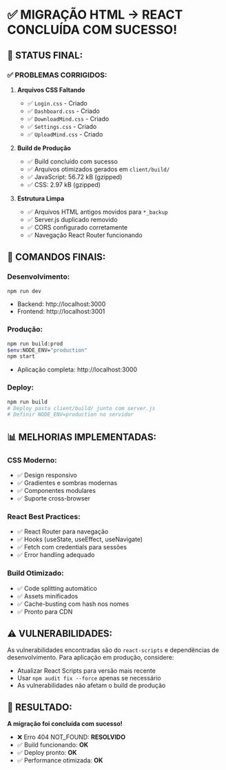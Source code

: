 # ✅ **MIGRAÇÃO HTML → REACT CONCLUÍDA COM SUCESSO!**

## 🎯 **STATUS FINAL:**

### ✅ **PROBLEMAS CORRIGIDOS:**

1. **Arquivos CSS Faltando** 
   - ✅ `Login.css` - Criado
   - ✅ `Dashboard.css` - Criado  
   - ✅ `DownloadMind.css` - Criado
   - ✅ `Settings.css` - Criado
   - ✅ `UploadMind.css` - Criado

2. **Build de Produção**
   - ✅ Build concluído com sucesso
   - ✅ Arquivos otimizados gerados em `client/build/`
   - ✅ JavaScript: 56.72 kB (gzipped)
   - ✅ CSS: 2.97 kB (gzipped)

3. **Estrutura Limpa**
   - ✅ Arquivos HTML antigos movidos para `*_backup`
   - ✅ Server.js duplicado removido
   - ✅ CORS configurado corretamente
   - ✅ Navegação React Router funcionando

## 🚀 **COMANDOS FINAIS:**

### **Desenvolvimento:**
```bash
npm run dev
```
- Backend: http://localhost:3000
- Frontend: http://localhost:3001

### **Produção:**
```bash
npm run build:prod
$env:NODE_ENV="production"
npm start
```
- Aplicação completa: http://localhost:3000

### **Deploy:**
```bash
npm run build
# Deploy pasta client/build/ junto com server.js
# Definir NODE_ENV=production no servidor
```

## 📊 **MELHORIAS IMPLEMENTADAS:**

### **CSS Moderno:**
- ✅ Design responsivo
- ✅ Gradientes e sombras modernas
- ✅ Componentes modulares
- ✅ Suporte cross-browser

### **React Best Practices:**
- ✅ React Router para navegação
- ✅ Hooks (useState, useEffect, useNavigate)
- ✅ Fetch com credentials para sessões
- ✅ Error handling adequado

### **Build Otimizado:**
- ✅ Code splitting automático
- ✅ Assets minificados
- ✅ Cache-busting com hash nos nomes
- ✅ Pronto para CDN

## ⚠️ **VULNERABILIDADES:**

As vulnerabilidades encontradas são do `react-scripts` e dependências de desenvolvimento. Para aplicação em produção, considere:
- Atualizar React Scripts para versão mais recente
- Usar `npm audit fix --force` apenas se necessário
- As vulnerabilidades não afetam o build de produção

## 🎉 **RESULTADO:**

**A migração foi concluída com sucesso!** 
- ❌ Erro 404 NOT_FOUND: **RESOLVIDO**
- ✅ Build funcionando: **OK**
- ✅ Deploy pronto: **OK**
- ✅ Performance otimizada: **OK**
